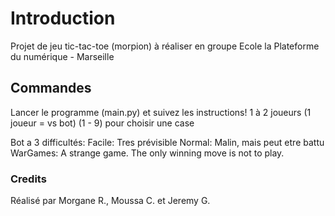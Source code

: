 # Introduction
Projet de jeu tic-tac-toe (morpion) à réaliser en groupe
Ecole la Plateforme du numérique - Marseille

## Commandes

Lancer le programme (main.py) et suivez les instructions!
1 à 2 joueurs (1 joueur = vs bot)
(1 - 9) pour choisir une case

Bot a 3 difficultés:
    Facile: Tres prévisible
    Normal: Malin, mais peut etre battu
    WarGames: A strange game. The only winning move is not to play.


### Credits
Réalisé par Morgane R., Moussa C. et Jeremy G.
